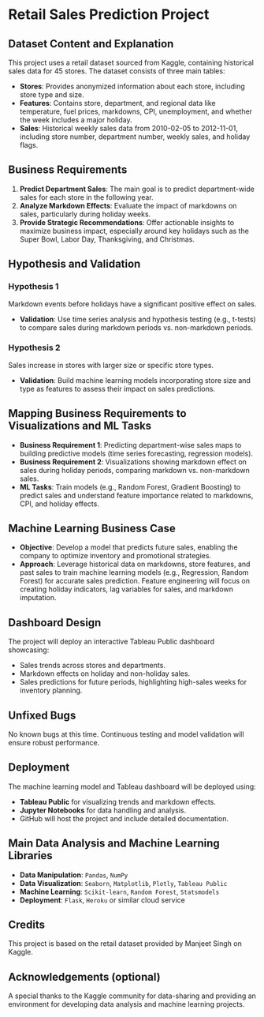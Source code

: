 # Retail Sales Prediction Project

## Dataset Content and Explanation

This project uses a retail dataset sourced from Kaggle, containing historical sales data for 45 stores. The dataset consists of three main tables:

- **Stores**: Provides anonymized information about each store, including store type and size.
- **Features**: Contains store, department, and regional data like temperature, fuel prices, markdowns, CPI, unemployment, and whether the week includes a major holiday.
- **Sales**: Historical weekly sales data from 2010-02-05 to 2012-11-01, including store number, department number, weekly sales, and holiday flags.

## Business Requirements

1. **Predict Department Sales**: The main goal is to predict department-wide sales for each store in the following year.
2. **Analyze Markdown Effects**: Evaluate the impact of markdowns on sales, particularly during holiday weeks.
3. **Provide Strategic Recommendations**: Offer actionable insights to maximize business impact, especially around key holidays such as the Super Bowl, Labor Day, Thanksgiving, and Christmas.

## Hypothesis and Validation

### Hypothesis 1

Markdown events before holidays have a significant positive effect on sales.

- **Validation**: Use time series analysis and hypothesis testing (e.g., t-tests) to compare sales during markdown periods vs. non-markdown periods.

### Hypothesis 2

Sales increase in stores with larger size or specific store types.

- **Validation**: Build machine learning models incorporating store size and type as features to assess their impact on sales predictions.

## Mapping Business Requirements to Visualizations and ML Tasks

- **Business Requirement 1**: Predicting department-wise sales maps to building predictive models (time series forecasting, regression models).
- **Business Requirement 2**: Visualizations showing markdown effect on sales during holiday periods, comparing markdown vs. non-markdown sales.
- **ML Tasks**: Train models (e.g., Random Forest, Gradient Boosting) to predict sales and understand feature importance related to markdowns, CPI, and holiday effects.

## Machine Learning Business Case

- **Objective**: Develop a model that predicts future sales, enabling the company to optimize inventory and promotional strategies.
- **Approach**: Leverage historical data on markdowns, store features, and past sales to train machine learning models (e.g., Regression, Random Forest) for accurate sales prediction. Feature engineering will focus on creating holiday indicators, lag variables for sales, and markdown imputation.

## Dashboard Design

The project will deploy an interactive Tableau Public dashboard showcasing:

- Sales trends across stores and departments.
- Markdown effects on holiday and non-holiday sales.
- Sales predictions for future periods, highlighting high-sales weeks for inventory planning.

## Unfixed Bugs

No known bugs at this time. Continuous testing and model validation will ensure robust performance.

## Deployment

The machine learning model and Tableau dashboard will be deployed using:

- **Tableau Public** for visualizing trends and markdown effects.
- **Jupyter Notebooks** for data handling and analysis.
- GitHub will host the project and include detailed documentation.

## Main Data Analysis and Machine Learning Libraries

- **Data Manipulation**: `Pandas`, `NumPy`
- **Data Visualization**: `Seaborn`, `Matplotlib`, `Plotly`, `Tableau Public`
- **Machine Learning**: `Scikit-learn`, `Random Forest`, `Statsmodels`
- **Deployment**: `Flask`, `Heroku` or similar cloud service

## Credits

This project is based on the retail dataset provided by Manjeet Singh on Kaggle.

## Acknowledgements (optional)

A special thanks to the Kaggle community for data-sharing and providing an environment for developing data analysis and machine learning projects.
